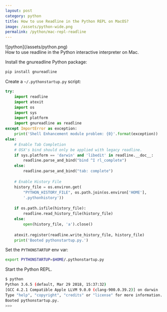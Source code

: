 ```yaml
---
layout: post
category: python
title: How to use Readline in the Python REPL on MacOS?
image: /assets/python-wide.png
permalink: /python/mac-repl-readline
---
```

<div class="wide-logos" markdown="1">
![python](/assets/python.png)
</div>

<div id="intro" markdown="1">
How to use readline in the Python interactive interpreter on Mac.
</div>

Install the gnureadline Python package:
```sh
pip install gnureadline
```

Create a `~/.pythonstartup.py` script:
```python
try:
    import readline
    import atexit
    import os
    import sys
    import platform
    import gnureadline as readline
except ImportError as exception:
    print('Shell Enhancement module problem: {0}'.format(exception))
else:
    # Enable Tab Completion
    # OSX's bind should only be applied with legacy readline.
    if sys.platform == 'darwin' and 'libedit' in readline.__doc__:
        readline.parse_and_bind("bind ^I rl_complete")
    else:
        readline.parse_and_bind("tab: complete")

    # Enable History File
    history_file = os.environ.get(
        "PYTHON_HISTORY_FILE", os.path.join(os.environ['HOME'],
        '.pythonhistory'))

    if os.path.isfile(history_file):
        readline.read_history_file(history_file)
    else:
        open(history_file, 'a').close()

    atexit.register(readline.write_history_file, history_file)
    print('Booted pythonstartup.py.')
```

Set the `PYTHONSTARTUP` env var:
```sh
export PYTHONSTARTUP=$HOME/.pythonstartup.py
```

Start the Python REPL.
```sh
$ python
Python 3.6.5 (default, Mar 29 2018, 15:37:32)
[GCC 4.2.1 Compatible Apple LLVM 9.0.0 (clang-900.0.39.2)] on darwin
Type "help", "copyright", "credits" or "license" for more information.
Booted pythonstartup.py.
>>>
```
